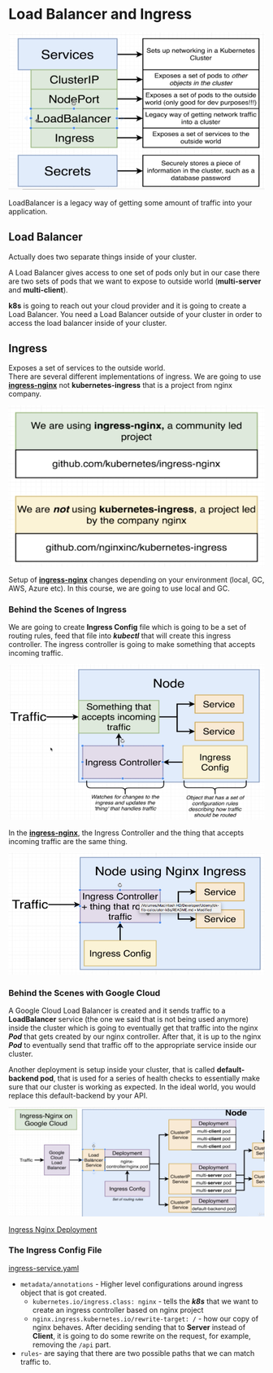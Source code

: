 # Load Balancer and Ingress

![Ingress and LoadBalancer](./images/k8s-services.png)

LoadBalancer is a legacy way of getting some amount of traffic into your application.

## Load Balancer 

Actually does two separate things inside of your cluster.

A Load Balancer gives access to one set of pods only but in our case there are two sets of pods that we want to expose to outside world (**multi-server** and **multi-client**).

**k8s** is going to reach out your cloud provider and it is going to create a Load Balancer.
You need a Load Balancer outside of your cluster in order to access the load balancer inside of your cluster.

## Ingress

Exposes a set of services to the outside world.<br/>
There are several different implementations of ingress. We are going to use [**ingress-nginx**](http://github.com/kubernetes/ingress-nginx) not **kubernetes-ingress** that is a project from nginx company.

![ingress-nginx vs kubernetes-ingress](./images/k8s-ingress-nginx.png)

Setup of [**ingress-nginx**](http://github.com/kubernetes/ingress-nginx) changes depending on your environment (local, GC, AWS, Azure etc). In this course, we are going to use local and GC.

### Behind the Scenes of Ingress

We are going to create **Ingress Config** file which is going to be a set of routing rules, feed that file into ***kubectl*** that will create this ingress controller. The ingress controller is going to make something that accepts incoming traffic.

![Ingress Config](./images/k8s-ingress-config.png)

In the [**ingress-nginx**](http://github.com/kubernetes/ingress-nginx), the Ingress Controller and the thing that accepts incoming traffic are the same thing.

![Ingress Controller](./images/k8s-ingress-controller.png)

### Behind the Scenes with Google Cloud

A Google Cloud Load Balancer is created and it sends traffic to a **LoadBalancer** service (the one we said that is not being used anymore) inside the cluster which is going to eventually get that traffic into the nginx ***Pod*** that gets created by our nginx controller. After that, it is up to the nginx ***Pod*** to eventually send that traffic off to the appropriate service inside our cluster.

Another deployment is setup inside your cluster, that is called **default-backend pod**, that is used for a series of health checks to essentially make sure that our cluster is working as expected. In the ideal world, you would replace this default-backend by your API.

![Ingress Controller GC](./images/k8s-ingress-googlecloud.png)

[Ingress Nginx Deployment](https://kubernetes.github.io/ingress-nginx/deploy)

### The Ingress Config File

[ingress-service.yaml](k8s/ingress-service.yaml)

*  `metadata/annotations` - Higher level configurations around ingress object that is got created.
   *  `kubernetes.io/ingress.class: nginx` - tells the ***k8s*** that we want to create an ingress controller based on nginx project
   *  `nginx.ingress.kubernetes.io/rewrite-target: /` - how our copy of nginx behaves. After deciding sending that to **Server** instead of **Client**, it is going to do some rewrite on the request, for example, removing the `/api` part.
* `rules`- are saying that there are two possible paths that we can match traffic to.